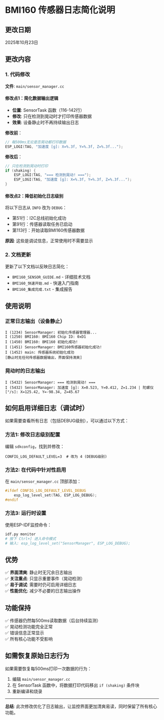 # BMI160 传感器日志简化说明

## 更改日期
2025年10月23日

## 更改内容

### 1. 代码修改
**文件**: `main/sensor_manager.cc`

#### 修改点1：简化数据输出逻辑
- **位置**: SensorTask 函数（116-142行）
- **修改**: 只在检测到晃动时才打印传感器数据
- **效果**: 设备静止时不再持续输出日志

**修改前**：
```cpp
// 每500ms无论是否晃动都打印数据
ESP_LOGI(TAG, "加速度 [g]: X=%.3f, Y=%.3f, Z=%.3f...");
```

**修改后**：
```cpp
// 只在检测到晃动时打印
if (shaking) {
    ESP_LOGI(TAG, "=== 检测到晃动! ===");
    ESP_LOGI(TAG, "加速度 [g]: X=%.3f, Y=%.3f, Z=%.3f...");
}
```

#### 修改点2：降低初始化日志级别
将以下日志从 `INFO` 改为 `DEBUG`：
- 第51行：I2C总线初始化成功
- 第91行：传感器读取任务已启动  
- 第113行：开始读取BMI160传感器数据

**原因**: 这些是调试信息，正常使用时不需要显示

### 2. 文档更新
更新了以下文档以反映日志简化：
- `BMI160_SENSOR_GUIDE.md` - 详细技术文档
- `BMI160_快速开始.md` - 快速入门指南
- `BMI160_集成完成.txt` - 集成报告

## 使用说明

### 正常日志输出（设备静止）
```
I (1234) SensorManager: 初始化传感器管理器...
I (1250) BMI160: BMI160 Chip ID: 0xD1
I (1450) BMI160: BMI160 初始化成功!
I (1451) SensorManager: BMI160传感器初始化成功!
I (1452) main: 传感器系统初始化成功
[静止时无任何传感器数据输出，界面保持清爽]
```

### 晃动时的日志输出
```
I (5432) SensorManager: === 检测到晃动! ===
I (5432) SensorManager: 加速度 [g]: X=0.523, Y=0.412, Z=1.234 | 陀螺仪 [°/s]: X=125.42, Y=-98.34, Z=45.67
```

## 如何启用详细日志（调试时）

如果需要查看所有日志（包括DEBUG级别），可以通过以下方式：

### 方法1: 修改日志级别配置
编辑 `sdkconfig`，找到并修改：
```
CONFIG_LOG_DEFAULT_LEVEL=3  # 改为 4 (DEBUG级别)
```

### 方法2: 在代码中针对性启用
在 `main/sensor_manager.cc` 顶部添加：
```cpp
#ifdef CONFIG_LOG_DEFAULT_LEVEL_DEBUG
    esp_log_level_set(TAG, ESP_LOG_DEBUG);
#endif
```

### 方法3: 运行时设置
使用ESP-IDF监控命令：
```bash
idf.py monitor
# 按下 Ctrl+] 进入命令模式
# 输入: esp_log_level_set("SensorManager", ESP_LOG_DEBUG);
```

## 优势

✅ **界面清爽**: 静止时无冗余日志输出  
✅ **关注重点**: 只显示重要事件（晃动检测）  
✅ **易于调试**: 需要时仍可启用详细日志  
✅ **性能优化**: 减少不必要的日志输出操作  

## 功能保持

✅ 传感器仍然每500ms读取数据（后台持续监测）  
✅ 晃动检测功能完全正常  
✅ 错误信息正常显示  
✅ 所有核心功能不受影响  

## 如需恢复原始日志行为

如果需要恢复每500ms打印一次数据的行为：

1. 编辑 `main/sensor_manager.cc`
2. 在 SensorTask 函数中，将数据打印代码移出 `if (shaking)` 条件块
3. 重新编译和烧录

---

**总结**: 此次修改优化了日志输出，让监控界面更加清爽易读，同时保留了所有核心功能。

